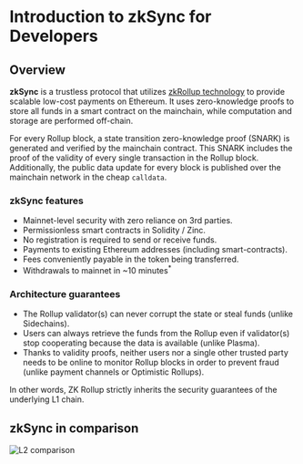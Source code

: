 # Introduction to zkSync for Developers

## Overview

**zkSync** is a trustless protocol that utilizes [zkRollup technology](/faq/tech.md#zk-rollup-architecture) to provide scalable low-cost payments on Ethereum. It uses
zero-knowledge proofs to store all funds in a smart
contract on the mainchain, while computation and storage are performed off-chain.

For every Rollup block, a state
transition zero-knowledge proof (SNARK) is generated and verified by the mainchain contract. This SNARK includes the
proof of the validity of every single transaction in the Rollup block. Additionally, the public data update for every
block is published over the mainchain network in the cheap `calldata`.

### zkSync features

- Mainnet-level security with zero reliance on 3rd parties.
- Permissionless smart contracts in Solidity / Zinc.
- No registration is required to send or receive funds.
- Payments to existing Ethereum addresses (including smart-contracts).
- Fees conveniently payable in the token being transferred.
- Withdrawals to mainnet in ~10 minutes<sup>\*</sup>

### Architecture guarantees

- The Rollup validator(s) can never corrupt the state or steal funds (unlike Sidechains).
- Users can always retrieve the funds from the Rollup even if validator(s) stop cooperating because the data is
  available (unlike Plasma).
- Thanks to validity proofs, neither users nor a single other trusted party needs to be online to monitor Rollup blocks
  in order to prevent fraud (unlike payment channels or Optimistic Rollups).

In other words, ZK Rollup strictly inherits the security guarantees of the underlying L1 chain.

## zkSync in comparison

![L2 comparison](https://zksync.io/chart4.png)
